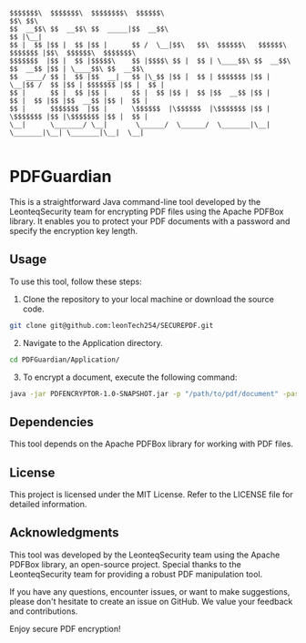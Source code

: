 
```
$$$$$$$\  $$$$$$$\  $$$$$$$$\  $$$$$$\                                      $$\ $$\                     
$$  __$$\ $$  __$$\ $$  _____|$$  __$$\                                     $$ |\__|                    
$$ |  $$ |$$ |  $$ |$$ |      $$ /  \__|$$\   $$\  $$$$$$\   $$$$$$\   $$$$$$$ |$$\  $$$$$$\  $$$$$$$\  
$$$$$$$  |$$ |  $$ |$$$$$\    $$ |$$$$\ $$ |  $$ | \____$$\ $$  __$$\ $$  __$$ |$$ | \____$$\ $$  __$$\ 
$$  ____/ $$ |  $$ |$$  __|   $$ |\_$$ |$$ |  $$ | $$$$$$$ |$$ |  \__|$$ /  $$ |$$ | $$$$$$$ |$$ |  $$ |
$$ |      $$ |  $$ |$$ |      $$ |  $$ |$$ |  $$ |$$  __$$ |$$ |      $$ |  $$ |$$ |$$  __$$ |$$ |  $$ |
$$ |      $$$$$$$  |$$ |      \$$$$$$  |\$$$$$$  |\$$$$$$$ |$$ |      \$$$$$$$ |$$ |\$$$$$$$ |$$ |  $$ |
\__|      \_______/ \__|       \______/  \______/  \_______|\__|       \_______|\__| \_______|\__|  \__|
                                                                                                        
```                                                                                                                                                                                                       
# PDFGuardian
This is a straightforward Java command-line tool developed by the LeonteqSecurity team for encrypting PDF files using the Apache PDFBox library. It enables you to protect your PDF documents with a password and specify the encryption key length.
## Usage

To use this tool, follow these steps:

1. Clone the repository to your local machine or download the source code.
```sh
git clone git@github.com:leonTech254/SECUREPDF.git
```

2. Navigate to the Application directory.
```bash
cd PDFGuardian/Application/
```

3. To encrypt a document, execute the following command:
```bash
java -jar PDFENCRYPTOR-1.0-SNAPSHOT.jar -p "/path/to/pdf/document" -pass "password-to-encrypt-document"
```


## Dependencies

This tool depends on the Apache PDFBox library for working with PDF files. 

## License
This project is licensed under the MIT License. Refer to the LICENSE file for detailed information.

## Acknowledgments
This tool was developed by the LeonteqSecurity team using the Apache PDFBox library, an open-source project. Special thanks to the LeonteqSecurity team for providing a robust PDF manipulation tool.

If you have any questions, encounter issues, or want to make suggestions, please don't hesitate to create an issue on GitHub. We value your feedback and contributions.

Enjoy secure PDF encryption!



